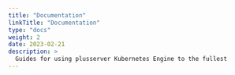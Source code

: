 ```yaml
---
title: "Documentation"
linkTitle: "Documentation"
type: "docs"
weight: 2
date: 2023-02-21
description: >
  Guides for using plusserver Kubernetes Engine to the fullest
---
```

